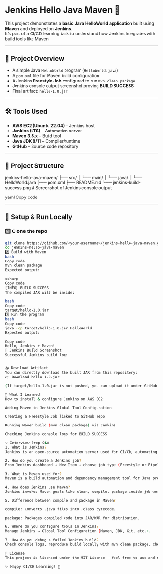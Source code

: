 # Jenkins Hello Java Maven 🚀

This project demonstrates a **basic Java HelloWorld application** built using **Maven** and deployed on **Jenkins**.  
It’s part of a CI/CD learning task to understand how Jenkins integrates with build tools like Maven.

---

## 📖 Project Overview
- A simple Java `HelloWorld` program (`HelloWorld.java`)
- A `pom.xml` file for Maven build configuration
- A Jenkins **Freestyle Job** configured to run `mvn clean package`
- Jenkins console output screenshot proving **BUILD SUCCESS**
- Final artifact: `hello-1.0.jar`

---

## 🛠️ Tools Used
- **AWS EC2 (Ubuntu 22.04)** – Jenkins host  
- **Jenkins (LTS)** – Automation server  
- **Maven 3.8.x** – Build tool  
- **Java JDK 8/11** – Compiler/runtime  
- **GitHub** – Source code repository  

---

## 📂 Project Structure

jenkins-hello-java-maven/
├── src/
│ └── main/
│ └── java/
│ └── HelloWorld.java
├── pom.xml
├── README.md
└── jenkins-build-success.png # Screenshot of Jenkins console output

yaml
Copy code

---

## 🚀 Setup & Run Locally

### 1️⃣ Clone the repo
```bash
git clone https://github.com/<your-username>/jenkins-hello-java-maven.git
cd jenkins-hello-java-maven
2️⃣ Build with Maven
bash
Copy code
mvn clean package
Expected output:

csharp
Copy code
[INFO] BUILD SUCCESS
The compiled JAR will be inside:

bash
Copy code
target/hello-1.0.jar
3️⃣ Run the program
bash
Copy code
java -cp target/hello-1.0.jar HelloWorld
Expected output:

Copy code
Hello, Jenkins + Maven!
📸 Jenkins Build Screenshot
Successful Jenkins build log:


📥 Download Artifact
You can directly download the built JAR from this repository:
👉 Download hello-1.0.jar

(If target/hello-1.0.jar is not pushed, you can upload it under GitHub → Releases → Attach binaries.)

📌 What I Learned
How to install & configure Jenkins on AWS EC2

Adding Maven in Jenkins Global Tool Configuration

Creating a Freestyle Job linked to GitHub repo

Running Maven build (mvn clean package) via Jenkins

Checking Jenkins console logs for BUILD SUCCESS

💡 Interview Prep Q&A
1. What is Jenkins?
Jenkins is an open-source automation server used for CI/CD, automating build, test, and deployment.

2. How do you create a Jenkins job?
From Jenkins dashboard → New Item → choose job type (Freestyle or Pipeline) → configure SCM, build steps, and post-build actions.

3. What is Maven used for?
Maven is a build automation and dependency management tool for Java projects.

4. How does Jenkins use Maven?
Jenkins invokes Maven goals like clean, compile, package inside job workspaces to build and package code.

5. Difference between compile and package in Maven?

compile: Converts .java files into .class bytecode.

package: Packages compiled code into JAR/WAR for distribution.

6. Where do you configure tools in Jenkins?
Manage Jenkins → Global Tool Configuration (Maven, JDK, Git, etc.).

7. How do you debug a failed Jenkins build?
Check console logs, reproduce build locally with mvn clean package, check dependencies, fix environment/config issues.

📜 License
This project is licensed under the MIT License – feel free to use and modify.

✨ Happy CI/CD Learning! 🚀
